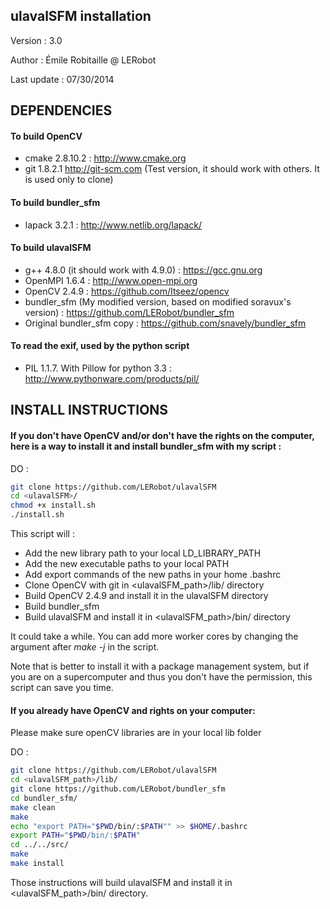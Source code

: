 ulavalSFM installation
----------------------

Version : 3.0

Author : Émile Robitaille @ LERobot

Last update : 07/30/2014

DEPENDENCIES
------------

#### To build OpenCV

* cmake 2.8.10.2 : http://www.cmake.org
* git 1.8.2.1 http://git-scm.com (Test version, it should work with others. It is used only to clone)

#### To build bundler_sfm

* lapack 3.2.1 : http://www.netlib.org/lapack/

#### To build ulavalSFM

* g++ 4.8.0 (it should work with 4.9.0) : https://gcc.gnu.org
* OpenMPI 1.6.4 : http://www.open-mpi.org
* OpenCV 2.4.9 : https://github.com/Itseez/opencv
* bundler\_sfm (My modified version, based on modified soravux's version) : https://github.com/LERobot/bundler_sfm
* Original bundler\_sfm copy : https://github.com/snavely/bundler_sfm
 

#### To read the exif, used by the python script

* PIL 1.1.7. With Pillow for python 3.3 : http://www.pythonware.com/products/pil/

INSTALL INSTRUCTIONS
--------------------

#### If you don't have OpenCV and/or don't have the rights on the computer, here is a way to install it and install bundler_sfm with my script :

DO :

```Bash
git clone https://github.com/LERobot/ulavalSFM
cd <ulavalSFM>/
chmod +x install.sh
./install.sh
```

This script will :

- Add the new library path to your local LD\_LIBRARY\_PATH
- Add the new executable paths to your local PATH
- Add export commands of the new paths in your home .bashrc
- Clone OpenCV with git in \<ulavalSFM_path\>/lib/ directory
- Build OpenCV 2.4.9 and install it in the ulavalSFM directory
- Build bundler_sfm
- Build ulavalSFM and install it in \<ulavalSFM_path\>/bin/ directory

It could take a while. You can add more worker cores by changing the argument after _make -j_ in the script.

Note that is better to install it with a package management system, but if you are on a supercomputer and thus you don't have the permission, this script can save you time.

#### If you already have OpenCV and rights on your computer:

Please make sure openCV libraries are in your local lib folder

DO :

```Bash
git clone https://github.com/LERobot/ulavalSFM
cd <ulavalSFM_path>/lib/
git clone https://github.com/LERobot/bundler_sfm
cd bundler_sfm/
make clean
make
echo "export PATH="$PWD/bin/:$PATH"" >> $HOME/.bashrc
export PATH="$PWD/bin/:$PATH"
cd ../../src/
make
make install
```

Those instructions will build ulavalSFM and install it in \<ulavalSFM_path\>/bin/ directory.



